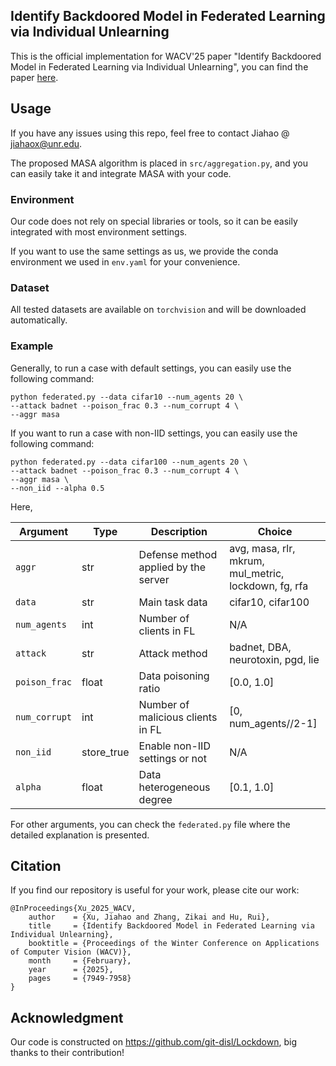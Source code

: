 ## Identify Backdoored Model in Federated Learning via Individual Unlearning

This is the official implementation for WACV'25 paper "Identify Backdoored Model in Federated Learning via Individual Unlearning", you can find the paper [here][paper].

[paper]: https://arxiv.org/abs/2411.01040

## Usage

If you have any issues using this repo, feel free to contact Jiahao @ jiahaox@unr.edu.

The proposed MASA algorithm is placed in `src/aggregation.py`, and you can easily take it and integrate MASA with your code.

### Environment

Our code does not rely on special libraries or tools, so it can be easily integrated with most environment settings. 

If you want to use the same settings as us, we provide the conda environment we used in `env.yaml` for your convenience.

### Dataset

All tested datasets are available on `torchvision` and will be downloaded automatically.

### Example

Generally, to run a case with default settings, you can easily use the following command:

```
python federated.py --data cifar10 --num_agents 20 \
--attack badnet --poison_frac 0.3 --num_corrupt 4 \
--aggr masa
```

If you want to run a case with non-IID settings, you can easily use the following command:

```
python federated.py --data cifar100 --num_agents 20 \
--attack badnet --poison_frac 0.3 --num_corrupt 4 \
--aggr masa \
--non_iid --alpha 0.5
```

Here,

| Argument        | Type       | Description   | Choice |
|-----------------|------------|---------------|--------|
| `aggr`         | str   | Defense method applied by the server | avg, masa, rlr, mkrum, mul_metric, lockdown, fg, rfa|
| `data`    |   str     | Main task data        | cifar10, cifar100 |
| `num_agents`         | int | Number of clients in FL   | N/A |
| `attack`         | str | Attack method   | badnet, DBA, neurotoxin, pgd, lie |
| `poison_frac`         | float | Data poisoning ratio   | [0.0, 1.0] |
| `num_corrupt`         | int | Number of malicious clients in FL   | [0, num_agents//2-1] |
| `non_iid`         | store_true | Enable non-IID settings or not      | N/A |
| `alpha`         | float | Data heterogeneous degree     | [0.1, 1.0]|

For other arguments, you can check the `federated.py` file where the detailed explanation is presented.

## Citation
If you find our repository is useful for your work, please cite our work:
```
@InProceedings{Xu_2025_WACV,
    author    = {Xu, Jiahao and Zhang, Zikai and Hu, Rui},
    title     = {Identify Backdoored Model in Federated Learning via Individual Unlearning},
    booktitle = {Proceedings of the Winter Conference on Applications of Computer Vision (WACV)},
    month     = {February},
    year      = {2025},
    pages     = {7949-7958}
}
```

## Acknowledgment
Our code is constructed on https://github.com/git-disl/Lockdown, big thanks to their contribution!